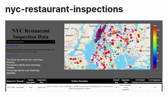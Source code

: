 # nyc-restaurant-inspections

[![INSERT YOUR GRAPHIC HERE](https://raw.githubusercontent.com/lt47/nyc-restaurant-inspections/master/nyc-rest.PNG)]()

